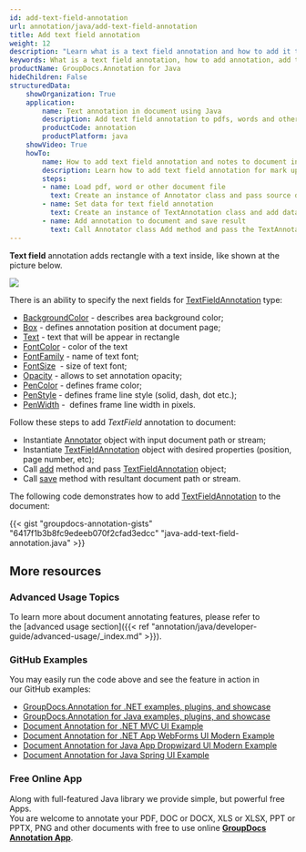 ```yaml
---
id: add-text-field-annotation
url: annotation/java/add-text-field-annotation
title: Add text field annotation
weight: 12
description: "Learn what is a text field annotation and how to add it to a document programmatically using GroupDocs.Annotation for Java."
keywords: What is a text field annotation, how to add annotation, add text field annotation
productName: GroupDocs.Annotation for Java
hideChildren: False
structuredData:
    showOrganization: True
    application:
        name: Text annotation in document using Java
        description: Add text field annotation to pdfs, words and other documents natively on mac, windows or ubuntu with high performance using Java language and GroupDocs.Annotation for Java APIs
        productCode: annotation
        productPlatform: java 
    showVideo: True
    howTo:
        name: How to add text field annotation and notes to document in Java
        description: Learn how to add text field annotation for mark up words, pdf or other document in Java step by step
        steps:
        - name: Load pdf, word or other document file
          text: Create an instance of Annotator class and pass source document file path as a constructor parameter. You may specify absolute or relative file path as per your requirements.
        - name: Set data for text field annotation
          text: Create an instance of TextAnnotation class and add data for text field annotation.
        - name: Add annotation to document and save result
          text: Call Annotator class Add method and pass the TextAnnotation object from the previous step as parameter then call Save method from Annotator class and pass the output filename as parameter.
---
```

**Text field** annotation adds rectangle with a text inside, like shown at the picture below. 

![](annotation/java/images/add-text-field-annotation.png)

There is an ability to specify the next fields for [TextFieldAnnotation](https://apireference.groupdocs.com/java/annotation/com.groupdocs.annotation.models.annotationmodels/TextFieldAnnotation) type:
*   [BackgroundColor](https://apireference.groupdocs.com/annotation/java/com.groupdocs.annotation.models.annotationmodels/AreaAnnotation#getBackgroundColor()) - describes area background color;
*   [Box](https://apireference.groupdocs.com/annotation/java/com.groupdocs.annotation.models.annotationmodels/AreaAnnotation#getBox()) - defines annotation position at document page;
*   [Text](https://apireference.groupdocs.com/annotation/java/com.groupdocs.annotation.models.annotationmodels/TextFieldAnnotation#getText()) - text that will be appear in rectangle
*   [FontColor](https://apireference.groupdocs.com/annotation/java/com.groupdocs.annotation.models.annotationmodels/TextFieldAnnotation#getFontColor()) - color of the text
*   [FontFamily](https://apireference.groupdocs.com/annotation/java/com.groupdocs.annotation.models.annotationmodels/TextFieldAnnotation#getFontFamily()) - name of text font;
*   [FontSize](https://apireference.groupdocs.com/annotation/java/com.groupdocs.annotation.models.annotationmodels/TextFieldAnnotation#getFontSize())  - size of text font;
*   [Opacity](https://apireference.groupdocs.com/annotation/java/com.groupdocs.annotation.models.annotationmodels/AreaAnnotation#getOpacity()) - allows to set annotation opacity;
*   [PenColor](https://apireference.groupdocs.com/annotation/java/com.groupdocs.annotation.models.annotationmodels/AreaAnnotation#getPenColor()) - defines frame color;
*   [PenStyle](https://apireference.groupdocs.com/annotation/java/com.groupdocs.annotation.models.annotationmodels/AreaAnnotation#getPenStyle()) - defines frame line style (solid, dash, dot etc.);
*   [PenWidth](https://apireference.groupdocs.com/annotation/java/com.groupdocs.annotation.models.annotationmodels/AreaAnnotation#getPenWidth()) -  defines frame line width in pixels.
    
Follow these steps to add *TextField* annotation to document:
*   Instantiate [Annotator](https://apireference.groupdocs.com/java/annotation/com.groupdocs.annotation/Annotator) object with input document path or stream;
*   Instantiate [TextFieldAnnotation](https://apireference.groupdocs.com/java/annotation/com.groupdocs.annotation.models.annotationmodels/TextFieldAnnotation) object with desired properties (position, page number, etc);
*   Call [add](https://apireference.groupdocs.com/java/annotation/com.groupdocs.annotation/Annotator#add(com.groupdocs.annotation.models.annotationmodels.AnnotationBase)) method and pass [TextFieldAnnotation](https://apireference.groupdocs.com/java/annotation/com.groupdocs.annotation.models.annotationmodels/TextFieldAnnotation) object;
*   Call [save](https://apireference.groupdocs.com/java/annotation/com.groupdocs.annotation/Annotator#save(java.io.InputStream)) method with resultant document path or stream.
    

The following code demonstrates how to add [TextFieldAnnotation](https://apireference.groupdocs.com/java/annotation/com.groupdocs.annotation.models.annotationmodels/TextFieldAnnotation) to the document:

{{< gist "groupdocs-annotation-gists" "6417f1b3b8fc9edeeb070f2cfad3edcc" "java-add-text-field-annotation.java" >}}

## More resources
### Advanced Usage Topics
To learn more about document annotating features, please refer to the [advanced usage section]({{< ref "annotation/java/developer-guide/advanced-usage/_index.md" >}}).

### GitHub Examples
You may easily run the code above and see the feature in action in our GitHub examples:

*   [GroupDocs.Annotation for .NET examples, plugins, and showcase](https://github.com/groupdocs-annotation/GroupDocs.Annotation-for-.NET)
*   [GroupDocs.Annotation for Java examples, plugins, and showcase](https://github.com/groupdocs-annotation/GroupDocs.Annotation-for-Java)
*   [Document Annotation for .NET MVC UI Example](https://github.com/groupdocs-annotation/GroupDocs.Annotation-for-.NET-MVC)
*   [Document Annotation for .NET App WebForms UI Modern Example](https://github.com/groupdocs-annotation/GroupDocs.Annotation-for-.NET-WebForms)
*   [Document Annotation for Java App Dropwizard UI Modern Example](https://github.com/groupdocs-annotation/GroupDocs.Annotation-for-Java-Dropwizard)
*   [Document Annotation for Java Spring UI Example](https://github.com/groupdocs-annotation/GroupDocs.Annotation-for-Java-Spring)

### Free Online App
Along with full-featured Java library we provide simple, but powerful free Apps.  
You are welcome to annotate your PDF, DOC or DOCX, XLS or XLSX, PPT or PPTX, PNG and other documents with free to use online **[GroupDocs Annotation App](https://products.groupdocs.app/annotation)**.
